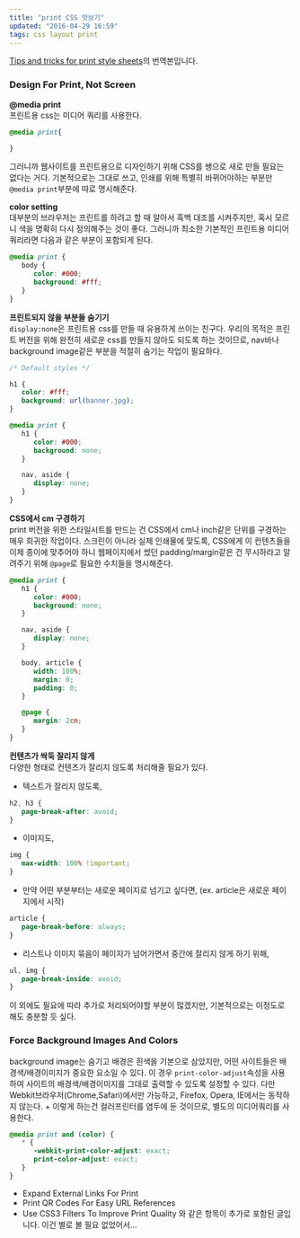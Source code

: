 ```yaml
---
title: "print CSS 맛보기"
updated: "2016-04-29 16:59"
tags: css layout print
---
```


[Tips and tricks for print style sheets](https://www.smashingmagazine.com/2013/03/tips-and-tricks-for-print-style-sheets/)의 번역본입니다.

### Design For Print, Not Screen

**@media print**     
프린트용 css는 미디어 쿼리를 사용한다.

```css
@media print{

}
```

그러니까 웹사이트를 프린트용으로 디자인하기 위해 CSS를 쌩으로 새로 만들 필요는 없다는 거다. 기본적으로는 그대로 쓰고, 인쇄를 위해 특별히 바뀌어야하는 부분만 `@media print`부분에 따로 명시해준다.

**color setting**    
대부분의 브라우저는 프린트를 하려고 할 때 알아서 흑백 대조를 시켜주지만, 혹시 모르니 색을 명확히 다시 정의해주는 것이 좋다. 그러니까 최소한 기본적인 프린트용 미디어 쿼리라면 다음과 같은 부분이 포함되게 된다.

```css
@media print {
   body {
      color: #000;
      background: #fff;
   }
}
```

**프린트되지 않을 부분들 숨기기**    
`display:none`은 프린트용 css를 만들 때 유용하게 쓰이는 친구다. 우리의 목적은 프린트 버전을 위해 완전히 새로운 css를 만들지 않아도 되도록 하는 것이므로, nav바나 background image같은 부분을 적절히 숨기는 작업이 필요하다.

```css
/* Default styles */

h1 {
   color: #fff;
   background: url(banner.jpg);
}

@media print {
   h1 {
      color: #000;
      background: none;
   }

   nav, aside {
      display: none;
   }
}
```

**CSS에서 cm 구경하기**    
print 버전을 위한 스타일시트를 만드는 건 CSS에서 cm나 inch같은 단위를 구경하는 매우 희귀한 작업이다.
스크린이 아니라 실제 인쇄물에 맞도록, CSS에게 이 컨텐츠들을 이제 종이에 맞추어야 하니 웹페이지에서 썼던 padding/margin같은 건 무시하라고 알려주기 위해 `@page`로 필요한 수치들을 명시해준다.

```css
@media print {
   h1 {
      color: #000;
      background: none;
   }

   nav, aside {
      display: none;
   }

   body, article {
      width: 100%;
      margin: 0;
      padding: 0;
   }

   @page {
      margin: 2cm;
   }
}
```

**컨텐츠가 싹둑 잘리지 않게**    
다양한 형태로 컨텐츠가 잘리지 않도록 처리해줄 필요가 있다.

* 텍스트가 잘리지 않도록,    
```css
h2, h3 {
   page-break-after: avoid;
}
```

* 이미지도,    
```css
img {
   max-width: 100% !important;
}
```

* 만약 어떤 부분부터는 새로운 페이지로 넘기고 싶다면,
(ex. article은 새로운 페이지에서 시작)    
```css
article {
   page-break-before: always;
}
```

* 리스트나 이미지 묶음이 페이지가 넘어가면서 중간에 잘리지 않게 하기 위해,    
```css
ul, img {
   page-break-inside: avoid;
}
```

이 외에도 필요에 따라 추가로 처리되어야할 부분이 많겠지만, 기본적으로는 이정도로 해도 충분할 듯 싶다.

### Force Background Images And Colors
background image는 숨기고 배경은 흰색을 기본으로 삼았지만, 어떤 사이트들은 배경색/배경이미지가 중요한 요소일 수 있다. 이 경우 `print-color-adjust`속성을 사용하여 사이트의 배경색/배경이미지를 그대로 출력할 수 있도록 설정할 수 있다. 다만 Webkit브라우저(Chrome,Safari)에서만 가능하고, Firefox, Opera, IE에서는 동작하지 않는다. + 이렇게 하는건 컬러프린터를 염두에 둔 것이므로, 별도의 미디어쿼리를 사용한다.    
```css
@media print and (color) {
   * {
      -webkit-print-color-adjust: exact;
      print-color-adjust: exact;
   }
}
```

* Expand External Links For Print
* Print QR Codes For Easy URL References
* Use CSS3 Filters To Improve Print Quality
와 같은 항목이 추가로 포함된 글입니다. 이건 별로 볼 필요 없었어서...
